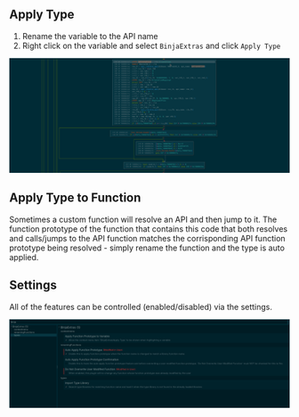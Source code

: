 ## Apply Type

1. Rename the variable to the API name
2. Right click on the variable and select `BinjaExtras` and click `Apply Type`

![](bn_type_application.gif)

## Apply Type to Function

Sometimes a custom function will resolve an API and then jump to it.  The function prototype of the function that contains this code that both resolves and calls/jumps to the API function matches the corrisponding API function prototype being resolved - simply rename the function and the type is auto applied.

## Settings

All of the features can be controlled (enabled/disabled) via the settings.

![](BinjaExtraSettings.png)
‎

